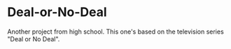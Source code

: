 # Deal-or-No-Deal
Another project from high school. This one's based on the television series "Deal or No Deal".
